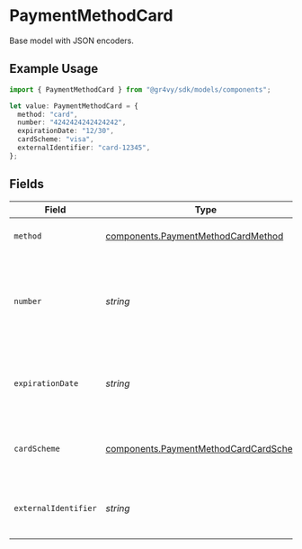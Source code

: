 # PaymentMethodCard

Base model with JSON encoders.

## Example Usage

```typescript
import { PaymentMethodCard } from "@gr4vy/sdk/models/components";

let value: PaymentMethodCard = {
  method: "card",
  number: "4242424242424242",
  expirationDate: "12/30",
  cardScheme: "visa",
  externalIdentifier: "card-12345",
};
```

## Fields

| Field                                                                                            | Type                                                                                             | Required                                                                                         | Description                                                                                      | Example                                                                                          |
| ------------------------------------------------------------------------------------------------ | ------------------------------------------------------------------------------------------------ | ------------------------------------------------------------------------------------------------ | ------------------------------------------------------------------------------------------------ | ------------------------------------------------------------------------------------------------ |
| `method`                                                                                         | [components.PaymentMethodCardMethod](../../models/components/paymentmethodcardmethod.md)         | :heavy_minus_sign:                                                                               | Set to `card` to use a new card.                                                                 | card                                                                                             |
| `number`                                                                                         | *string*                                                                                         | :heavy_check_mark:                                                                               | The 13-19 digit number for this card as it can be found on the front of the card.                | 4242424242424242                                                                                 |
| `expirationDate`                                                                                 | *string*                                                                                         | :heavy_check_mark:                                                                               | The expiration date of the card, formatted `MM/YY`.                                              | 12/30                                                                                            |
| `cardScheme`                                                                                     | [components.PaymentMethodCardCardScheme](../../models/components/paymentmethodcardcardscheme.md) | :heavy_minus_sign:                                                                               | The optional card's network scheme.                                                              | visa                                                                                             |
| `externalIdentifier`                                                                             | *string*                                                                                         | :heavy_minus_sign:                                                                               | The merchant identifier for this card.                                                           | card-12345                                                                                       |